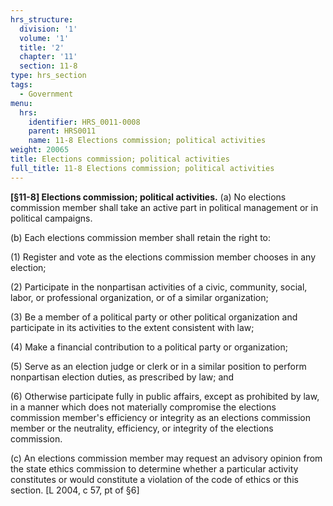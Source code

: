 ```yaml
---
hrs_structure:
  division: '1'
  volume: '1'
  title: '2'
  chapter: '11'
  section: 11-8
type: hrs_section
tags:
  - Government
menu:
  hrs:
    identifier: HRS_0011-0008
    parent: HRS0011
    name: 11-8 Elections commission; political activities
weight: 20065
title: Elections commission; political activities
full_title: 11-8 Elections commission; political activities
---
```

**[§11-8] Elections commission; political activities.** (a) No elections commission member shall take an active part in political management or in political campaigns.

(b) Each elections commission member shall retain the right to:

(1) Register and vote as the elections commission member chooses in any election;

(2) Participate in the nonpartisan activities of a civic, community, social, labor, or professional organization, or of a similar organization;

(3) Be a member of a political party or other political organization and participate in its activities to the extent consistent with law;

(4) Make a financial contribution to a political party or organization;

(5) Serve as an election judge or clerk or in a similar position to perform nonpartisan election duties, as prescribed by law; and

(6) Otherwise participate fully in public affairs, except as prohibited by law, in a manner which does not materially compromise the elections commission member's efficiency or integrity as an elections commission member or the neutrality, efficiency, or integrity of the elections commission.

(c) An elections commission member may request an advisory opinion from the state ethics commission to determine whether a particular activity constitutes or would constitute a violation of the code of ethics or this section. [L 2004, c 57, pt of §6]